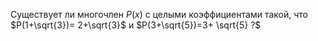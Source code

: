 Существует ли многочлен $P(x)$ с целыми коэффициентами такой, что $P(1+\sqrt{3})= 2+\sqrt{3}$ и  $P(3+\sqrt{5})=3+ \sqrt{5}  ?$